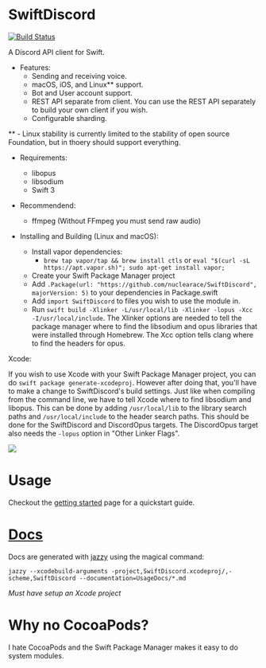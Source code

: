 # SwiftDiscord

[![Build Status](https://travis-ci.org/nuclearace/SwiftDiscord.svg?branch=master)](https://travis-ci.org/nuclearace/SwiftDiscord)

A Discord API client for Swift.

- Features:
  - Sending and receiving voice.
  - macOS, iOS, and Linux\*\* support.
  - Bot and User account support.
  - REST API separate from client. You can use the REST API separately to build your own client if you wish.
  - Configurable sharding.

\*\* - Linux stability is currently limited to the stability of open source Foundation, but in thoery should support everything.

- Requirements:
  - libopus
  - libsodium
  - Swift 3

- Recommendend:
  - ffmpeg (Without FFmpeg you must send raw audio)


- Installing and Building (Linux and macOS):
    - Install vapor dependencies:
        - `brew tap vapor/tap && brew install ctls` or `eval "$(curl -sL https://apt.vapor.sh)"; sudo apt-get install vapor;`
    - Create your Swift Package Manager project
    - Add `.Package(url: "https://github.com/nuclearace/SwiftDiscord", majorVersion: 5)` to your dependencies in Package.swift
    - Add `import SwiftDiscord` to files you wish to use the module in.
    - Run `swift build -Xlinker -L/usr/local/lib -Xlinker -lopus -Xcc -I/usr/local/include`. The Xlinker options are needed to tell the package manager where to find the libsodium and opus libraries that were installed through Homebrew. The Xcc option tells clang where to find the headers for opus.

Xcode:

If you wish to use Xcode with your Swift Package Manager project, you can do `swift package generate-xcodeproj`. However after doing that, you'll have to make a change to SwiftDiscord's build settings. Just like when compiling from the command line, we have to tell Xcode where to find libsodium and libopus. This can be done by adding `/usr/local/lib` to the library search paths and `/usr/local/include` to the header search paths. This should be done for the SwiftDiscord and DiscordOpus targets. The DiscordOpus target also needs the `-lopus` option in "Other Linker Flags".

![](https://i.imgur.com/JR97eTO.png)

Usage
=====

Checkout the [getting started](https://nuclearace.github.io/SwiftDiscord/getting-started.html) page for a quickstart guide.

[Docs](https://nuclearace.github.io/SwiftDiscord/index.html)
============================================================
Docs are generated with [jazzy](https://github.com/realm/jazzy) using the magical command:

`jazzy --xcodebuild-arguments -project,SwiftDiscord.xcodeproj/,-scheme,SwiftDiscord --documentation=UsageDocs/*.md`

*Must have setup an Xcode project*

Why no CocoaPods?
=================
I hate CocoaPods and the Swift Package Manager makes it easy to do system modules.
